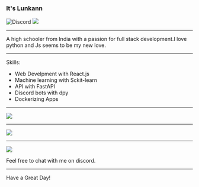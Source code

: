 
### It's Lunkann

![Discord](https://img.shields.io/discord/491175207122370581?color=black&label=Discord&logo=discord) ![](https://img.shields.io/endpoint?url=https://dev.discordprofiles.me/api/badge/vscode/491174779278065689) 

----

A high schooler from India with a passion for full stack development.I love python and Js seems to be my new love. 

-----

Skills:

- Web Develpment with React.js
- Machine learning with Sckit-learn
- API with FastAPI
- Discord bots with dpy
- Dockerizing Apps

-----
<a href="https://github.com/Lunkann">
  <img src="https://komarev.com/ghpvc/?username=Lunkann&style=flat-square" />
</a>


***

<a href="https://github.com/Lunkann">
  <img src="https://github-readme-stats.vercel.app/api?username=Lunkann&show_icons=true&hide_border=true" />
</a>

---

<a href="https://github.com/Lunkann">
  <img src="https://github-readme-stats.vercel.app/api/top-langs/?username=Lunkann&layout=compact" />
</a>


Feel free to chat with me on discord.

-----


Have a Great Day!

